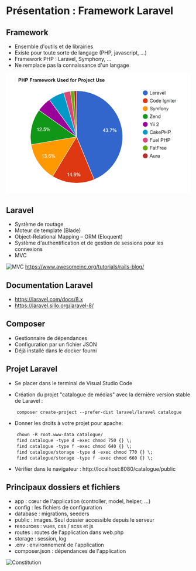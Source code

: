 # Présentation : Framework Laravel

## Framework

- Ensemble d'outils et de librairies
- Existe pour toute sorte de langage (PHP, javascript, …)
- Framework PHP : Laravel, Symphony, ...
- Ne remplace pas la connaissance d'un langage

![Utilisation framework](/ressources/tutoLaravel/PHP-Framework.png)


## Laravel

- Système de routage
- Moteur de template (Blade)
- Object-Relational Mapping – ORM (Eloquent)
- Système d'authentification et de gestion de sessions pour les connexions
- MVC

![MVC](/ressources/tutoLaravel/MVC.png)
https://www.awesomeinc.org/tutorials/rails-blog/


## Documentation Laravel
- <a href="https://laravel.com/docs/8.x" target="_blank">https://laravel.com/docs/8.x</a>
- <a href="https://laravel.sillo.org/laravel-8/" target="_blank">https://laravel.sillo.org/laravel-8/</a>


## Composer
- Gestionnaire de dépendances
- Configuration par un fichier JSON
- Déjà installé dans le docker fourni


## Projet Laravel

- Se placer dans le terminal de Visual Studio Code

- Création du projet "catalogue de médias" avec la dernière version stable de Laravel :
```
	composer create-project --prefer-dist laravel/laravel catalogue
```

- Donner les droits à votre projet pour apache:
```
	chown -R root.www-data catalogue/
	find catalogue -type d -exec chmod 750 {} \;
	find catalogue -type f -exec chmod 640 {} \;
	find catalogue/storage -type d -exec chmod 770 {} \;
	find catalogue/storage -type f -exec chmod 660 {} \;
```

- Vérifier dans le navigateur :
	http://localhost:8080/catalogue/public

## Principaux dossiers et fichiers
- app : cœur de l'application (controller, model, helper, …)
- config : les fichiers de configuration
- database : migrations, seeders
- public : images. Seul dossier accessible depuis le serveur
- resources : vues, css / scss et js
- routes : routes de l'application dans web.php
- storage : session, log
- .env : environnement de l'application
- composer.json : dépendances de l'application

![Constitution](/ressources/tutoLaravel/constitution.png)